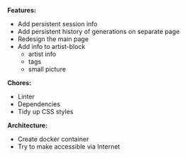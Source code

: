 **Features:**

- Add persistent session info
- Add persistent history of generations on separate page
- Redesign the main page
- Add info to artist-block
  - artist info
  - tags
  - small picture

**Chores:**

- Linter
- Dependencies
- Tidy up CSS styles

**Architecture:**

- Create docker container
- Try to make accessible via Internet
